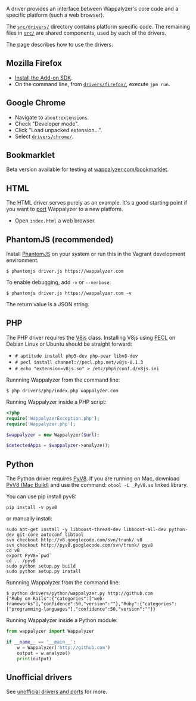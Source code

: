 A driver provides an interface between Wappalyzer's core code and a specific platform (such a web browser).

The [`src/drivers/`](https://github.com/ElbertF/Wappalyzer/tree/master/src/drivers) directory contains platform specific code. The remaining files in [`src/`](https://github.com/ElbertF/Wappalyzer/tree/master/src) are shared components, used by each of the drivers.

The page describes how to use the drivers.

## Mozilla Firefox

* [Install the Add-on SDK](https://developer.mozilla.org/en-US/Add-ons/SDK/Tutorials/Installation).
* On the command line, from [`drivers/firefox/`](https://github.com/ElbertF/Wappalyzer/tree/master/drivers/firefox), execute `jpm run`.

## Google Chrome

* Navigate to `about:extensions`.
* Check "Developer mode".
* Click "Load unpacked extension...".
* Select [`drivers/chrome/`](https://github.com/ElbertF/Wappalyzer/tree/master/drivers/chrome).

## Bookmarklet

Beta version available for testing at 
[wappalyzer.com/bookmarklet](http://wappalyzer.com/bookmarklet).

## HTML

The HTML driver serves purely as an example. It's a good starting point if you
want to [port](https://github.com/ElbertF/Wappalyzer/wiki/Unofficial-drivers-and-ports) Wappalyzer to a new platform.

* Open `index.html` a web browser.

## PhantomJS (recommended)

Install [PhantomJS](http://phantomjs.org/) on your system or run this in the Vagrant development environment.

`$ phantomjs driver.js https://wappalyzer.com`

To enable debugging, add `-v` or `--verbose`:

`$ phantomjs driver.js https://wappalyzer.com -v`

The return value is a JSON string.

## PHP

The PHP driver requires the [V8js](http://php.net/manual/en/book.v8js.php) 
class. Installing V8js using [PECL](http://pecl.php.net/) on Debian Linux or 
Ubuntu should be straight forward:

* `# aptitude install php5-dev php-pear libv8-dev`
* `# pecl install channel://pecl.php.net/v8js-0.1.3`
* `# echo "extension=v8js.so" > /etc/php5/conf.d/v8js.ini`

Runnning Wappalyzer from the command line:

`$ php drivers/php/index.php wappalyzer.com`

Running Wappalyzer inside a PHP script:

```php
<?php
require('WappalyzerException.php');
require('Wappalyzer.php');

$wappalyzer = new Wappalyzer($url);

$detectedApps = $wappalyzer->analyze();
```

## Python

The Python driver requires [PyV8](https://code.google.com/p/pyv8/). If you are running on Mac, download  [PyV8 (Mac Build)](http://www.dcl.hpi.uni-potsdam.de/home/loewis/pyv8/) and use the command: `otool -L _PyV8.so` linked library.

You can use pip install pyv8:

    pip install -v pyv8

or manually install:

    sudo apt-get install -y libboost-thread-dev libboost-all-dev python-dev git-core autoconf libtool
    svn checkout http://v8.googlecode.com/svn/trunk/ v8
    svn checkout http://pyv8.googlecode.com/svn/trunk/ pyv8
    cd v8
    export PyV8=`pwd`
    cd .. /pyv8
    sudo python setup.py build
    sudo python setup.py install

Runnning Wappalyzer from the command line:

    $ python drivers/python/wappalyzer.py http://github.com
    {"Ruby on Rails":{"categories":["web-frameworks"],"confidence":50,"version":""},"Ruby":{"categories":["programming-languages"],"confidence":50,"version":""}}

Running Wappalyzer inside a Python module:

```python
from wappalyzer import Wappalyzer

if __name__ == '__main__':
    w = Wappalyzer('http://github.com')
    output = w.analyze()
    print(output)
```


## Unofficial drivers

See [unofficial drivers and ports](https://github.com/ElbertF/Wappalyzer/wiki/Unofficial-drivers-and-ports) for more.